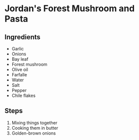 # Jordan's Forest Mushroom and Pasta

## Ingredients
* Garlic
* Onions
* Bay leaf
* Forest mushroom
* Olive oil
* Farfalle
* Water
* Salt
* Pepper
* Chile flakes

## Steps
1. Mixing things together
2. Cooking them in butter
3. Golden-brown onions
